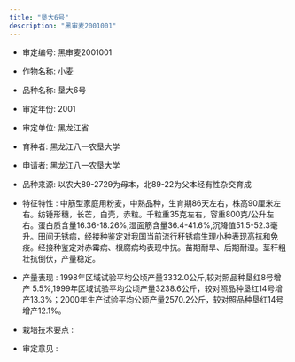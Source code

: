 ```yaml
---
title: "垦大6号"
description: "黑审麦2001001"
---
```

* 审定编号:  黑审麦2001001

*  作物名称:  小麦

*  品种名称:  垦大6号

*  审定年份:  2001

*  审定单位:  黑龙江省

* 育种者:  黑龙江八一农垦大学

*  申请者:  黑龙江八一农垦大学

*  品种来源:  以农大89-2729为母本，北89-22为父本经有性杂交育成

*  特征特性 : 
中筋型家庭用粉麦，中熟品种，生育期86天左右，株高90厘米左右。纺锤形穗，长芒，白壳，赤粒。千粒重35克左右，容重800克/公升左右。蛋白质含量16.36-18.26%,湿面筋含量36.4-41.6%,沉降值51.5-52.3毫升。田间无锈病，经接种鉴定对我国当前流行秆锈病生理小种表现高抗和免疫。经接种鉴定对赤霉病、根腐病均表现中抗。苗期耐旱、后期耐湿。茎秆粗壮抗倒伏，产量稳定。
 
*  产量表现 : 
1998年区域试验平均公顷产量3332.0公斤,较对照品种垦红8号增产 5.5%,1999年区域试验平均公顷产量3238.6公斤，较对照品种垦红14号增产13.3%；2000年生产试验平均公顷产量2570.2公斤，较对照品种垦红14号增产12.1%。   

*  栽培技术要点 : 


*  审定意见 : 

